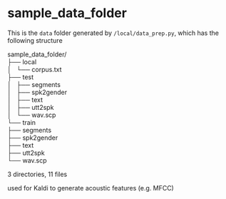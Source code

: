 # sample_data_folder

This is the `data` folder generated by `/local/data_prep.py`, which has the following structure   

sample_data_folder/  
├── local  
│   └── corpus.txt  
├── test  
│   ├── segments  
│   ├── spk2gender  
│   ├── text  
│   ├── utt2spk  
│   └── wav.scp  
└── train  
    ├── segments   
    ├── spk2gender   
    ├── text   
    ├── utt2spk   
    └── wav.scp   

3 directories, 11 files    
  
used for Kaldi to generate acoustic features (e.g. MFCC) 
